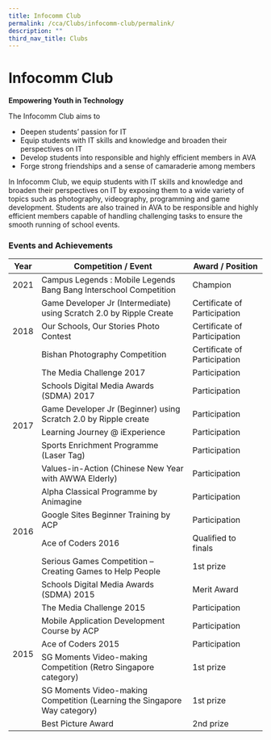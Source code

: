 ```yaml
---
title: Infocomm Club
permalink: /cca/Clubs/infocomm-club/permalink/
description: ""
third_nav_title: Clubs
---
```

Infocomm Club
=============

**Empowering Youth in Technology**

The Infocomm Club aims to

*   Deepen students’ passion for IT
*   Equip students with IT skills and knowledge and broaden their perspectives on IT
*   Develop students into responsible and highly efficient members in AVA
*   Forge strong friendships and a sense of camaraderie among members

In Infocomm Club, we equip students with IT skills and knowledge and broaden their perspectives on IT by exposing them to a wide variety of topics such as photography, videography, programming and game development. Students are also trained in AVA to be responsible and highly efficient members capable of handling challenging tasks to ensure the smooth running of school events.

### Events and Achievements

<table>
<thead>
  <tr>
    <th>Year</th>
    <th>Competition / Event</th>
    <th>Award / Position</th>
  </tr>
</thead>
<tbody>
  <tr>
    <td>2021</td>
    <td>Campus Legends : Mobile Legends Bang Bang Interschool Competition</td>
    <td>Champion<br></td>
  </tr>
  <tr>
    <td rowspan="3">2018</td>
    <td>Game Developer Jr (Intermediate) using Scratch 2.0 by Ripple Create</td>
    <td>Certificate of Participation<br></td>
  </tr>
  <tr>
    <td>Our Schools, Our Stories Photo Contest</td>
    <td>Certificate of Participation </td>
  </tr>
  <tr>
    <td>Bishan Photography Competition</td>
    <td>Certificate of Participation </td>
  </tr>
  <tr>
    <td rowspan="6">2017</td>
    <td>The Media Challenge 2017</td>
    <td>Participation</td>
  </tr>
  <tr>
    <td>Schools Digital Media Awards (SDMA) 2017  </td>
    <td>Participation</td>
  </tr>
  <tr>
    <td>Game Developer Jr (Beginner) using Scratch 2.0 by Ripple create</td>
    <td>Participation</td>
  </tr>
  <tr>
    <td>Learning Journey @ iExperience</td>
    <td>Participation</td>
  </tr>
  <tr>
    <td>Sports Enrichment Programme (Laser Tag)</td>
    <td>Participation</td>
  </tr>
  <tr>
    <td>Values-in-Action (Chinese New Year with AWWA Elderly)</td>
    <td>Participation</td>
  </tr>
  <tr>
    <td rowspan="4">2016</td>
    <td>Alpha Classical Programme by Animagine</td>
    <td>Participation</td>
  </tr>
  <tr>
    <td>Google Sites Beginner Training by ACP</td>
    <td>Participation</td>
  </tr>
  <tr>
    <td>Ace of Coders 2016</td>
    <td>Qualified to finals</td>
  </tr>
  <tr>
    <td>Serious Games Competition – Creating Games to Help People</td>
    <td>1st prize</td>
  </tr>
  <tr>
    <td rowspan="7">2015</td>
    <td>Schools Digital Media Awards (SDMA) 2015</td>
    <td>Merit Award</td>
  </tr>
  <tr>
    <td>The Media Challenge 2015</td>
    <td>Participation</td>
  </tr>
  <tr>
    <td>Mobile Application Development Course by ACP</td>
    <td>Participation</td>
  </tr>
  <tr>
    <td>Ace of Coders 2015</td>
    <td>Participation</td>
  </tr>
  <tr>
    <td>SG Moments Video-making Competition (Retro Singapore category)</td>
    <td>1st prize</td>
  </tr>
  <tr>
    <td>SG Moments Video-making Competition (Learning the Singapore Way category)</td>
    <td>1st prize</td>
  </tr>
  <tr>
    <td>Best Picture Award</td>
    <td>2nd prize</td>
  </tr>
</tbody>
</table>